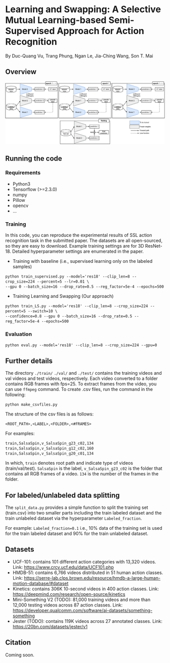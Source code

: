 # Learning and Swapping: A Selective Mutual Learning-based Semi-Supervised Approach for Action Recognition

By Duc-Quang Vu, Trang Phung, Ngan Le, Jia-Ching Wang, Son T. Mai

## Overview

<p align="center">
  <img width="800" alt="fig_method" src="model/model.png">
</p>

## Running the code

### Requirements
- Python3
- Tensorflow (>=2.3.0)
- numpy 
- Pillow
- opencv
- ...

### Training

In this code, you can reproduce the experimental results of SSL action recognition task in the submitted paper.
The datasets are all open-sourced, so they are easy to download.
Example training settings are for 3D ResNet-18.
Detailed hyperparameter settings are enumerated in the paper.

- Training with baseline (i.e., supervised learning only on the labeled samples)
~~~
python train_supervised.py --model='res18' --clip_len=8 --crop_size=224 --percent=5 --lr=0.01 \
--gpu 0 --batch_size=16 --drop_rate=0.5 --reg_factor=5e-4 --epochs=500 
~~~

- Training Learning and Swapping (Our approach)
~~~
python train_LS.py --model='res18' --clip_len=8 --crop_size=224 --percent=5 --switch=10 \
--confidence=0.8 --gpu 0 --batch_size=16 --drop_rate=0.5 --reg_factor=5e-4 --epochs=500 
~~~

### Evaluation

~~~
python eval.py --model='res18' --clip_len=8 --crop_size=224 --gpu=0
~~~

## Further details
The directory `./train/` `./val/` and `./test/` contains the training videos and val videos and test videos, respectively. Each video converted to a folder contains RGB frames with fps=25. 
To extract frames from the video, you can use `ffmpeg` command. 
To create .csv files, run the command in the following:

~~~
python make_csvfiles.py
~~~

The structure of the csv files is as follows:
~~~
<ROOT_PATH>,<LABEL>,<FOLDER>,<#FRAMES>
~~~
For examples:
~~~
train,SalsaSpin,v_SalsaSpin_g23_c02,134
train,SalsaSpin,v_SalsaSpin_g12_c02,160
train,SalsaSpin,v_SalsaSpin_g20_c01,134
~~~
In which, `train` denotes root path and indicate type of videos (train/val/test).
`SalsaSpin` is the label, `v_SalsaSpin_g23_c02` is the folder that contains all RGB frames of a video.
`134` is the number of the frames in the folder.

## For labeled/unlabeled data splitting 
The `split_data.py` provides a simple function to split the training set (train.csv) into two smaller parts including the train labeled dataset and the train unlabeled dataset via the hyperparameter `Labeled_fraction`.

For example: `Labeled_fraction=0.1` i.e., 10% data of the training set is used for the train labeled dataset and 90% for the train unlabeled dataset.

## Datasets

- UCF-101: contains 101 different action categories with 13,320 videos. Link: https://www.crcv.ucf.edu/data/UCF101.php
- HMDB-51: contains 6,766 videos distributed in 51 human action classes. Link: https://serre-lab.clps.brown.edu/resource/hmdb-a-large-human-motion-database/#dataset
- Kinetics: contains 306K 10-second videos in 400 action classes. Link: https://deepmind.com/research/open-source/kinetics
- Mini-Something V2 (TODO): 81,000 training videos and more than 12,000 testing videos across 87 action classes. Link: https://developer.qualcomm.com/software/ai-datasets/something-something
- Jester (TODO): contains 119K videos across 27 annotated classes. Link: https://20bn.com/datasets/jester/v1


## Citation
Coming soon.


